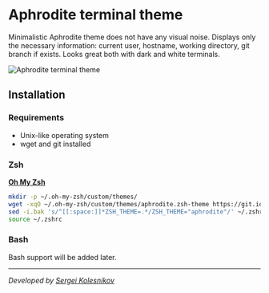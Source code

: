 # Aphrodite terminal theme

Minimalistic Aphrodite theme does not have any visual noise. Displays only the necessary information: current user, hostname, working directory, git branch if exists.
Looks great both with dark and white terminals.

![Aphrodite terminal theme](https://user-images.githubusercontent.com/11278181/30212017-d5688bda-94ab-11e7-946a-ab59fb65fd7b.png)

## Installation 

### Requirements
- Unix-like operating system
- wget and git installed

### Zsh
[**Oh My Zsh**](https://github.com/robbyrussell/oh-my-zsh)
```sh
mkdir -p ~/.oh-my-zsh/custom/themes/
wget -xqO ~/.oh-my-zsh/custom/themes/aphrodite.zsh-theme https://git.io/v5ohc
sed -i.bak 's/^[[:space:]]*ZSH_THEME=.*/ZSH_THEME="aphrodite"/' ~/.zshrc
source ~/.zshrc 
```

### Bash

Bash support will be added later.

---
_Developed by [Sergei Kolesnikov](https://github.com/win0err)_

